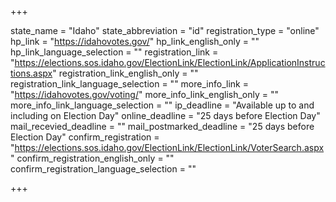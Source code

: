 +++

state_name = "Idaho"
state_abbreviation = "id"
registration_type = "online"
hp_link = "https://idahovotes.gov/"
hp_link_english_only = ""
hp_link_language_selection = ""
registration_link = "https://elections.sos.idaho.gov/ElectionLink/ElectionLink/ApplicationInstructions.aspx"
registration_link_english_only = ""
registration_link_language_selection = ""
more_info_link = "https://idahovotes.gov/voting/"
more_info_link_english_only = ""
more_info_link_language_selection = ""
ip_deadline = "Available up to and including on Election Day"
online_deadline = "25 days before Election Day"
mail_recevied_deadline = ""
mail_postmarked_deadline = "25 days before Election Day"
confirm_registration = "https://elections.sos.idaho.gov/ElectionLink/ElectionLink/VoterSearch.aspx"
confirm_registration_english_only = ""
confirm_registration_language_selection = ""

+++